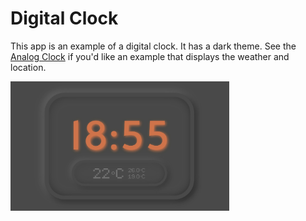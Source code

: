 # Digital Clock

This app is an example of a digital clock.
It has a dark theme.
See the [Analog Clock](../analog_clock) if you'd like an example that displays the weather and location.


<img src='dark_clock.png' width='350'>

